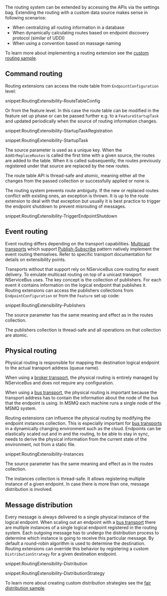 The routing system can be extended by accessing the APIs via the settings bag. Extending the routing with a custom data source makes sense in following scenarios:

 * When centralizing all routing information in a database
 * When dynamically calculating routes based on endpoint discovery protocol (similar of UDDI)
 * When using a convention based on massage naming

To learn more about implementing a routing extension see the [custom routing sample](/samples/routing/custom/).


## Command routing

Routing extensions can access the route table from `EndpointConfiguration` level:

snippet:RoutingExtensibility-RouteTableConfig

Or from the feature level. In this case the route table can be modified in the feature set up phase or can be passed further e.g. to a `FeatureStartupTask` and updated periodically when the source of routing information changes.

snippet:RoutingExtensibility-StartupTaskRegistration

snippet:RoutingExtensibility-StartupTask

The source parameter is used as a unique key. When the `AddOrReplaceRoutes` is called the first time with a given source, the routes are added to the table. When it is called subsequently, the routes previously registered under that source are replaced by the new routes.

The route table API is thread-safe and atomic, meaning either all the changes from the passed collection or successfully applied or none is.

The routing system prevents route ambiguity. If the new or replaced routes conflict with existing ones, an exception is thrown. It is up to the route extension to deal with that exception but usually it is best practice to trigger the endpoint shutdown to prevent misrouting of messages.

snippet:RoutingExtensibility-TriggerEndpointShutdown


## Event routing

Event routing differs depending on the transport capabilities. [Multicast transports](/nservicebus/transports/#types-of-transports-multicast-enabled-transports) which support [Publish-Subscribe](/nservicebus/messaging/publish-subscribe/) pattern natively implement the event routing themselves. Refer to specific transport documentation for details on extensibility points.

Transports without that support rely on NServiceBus core routing for event delivery. To emulate multicast routing on top of a unicast transport NServiceBus uses. The key concept is the collection of publishers. For each event it contains information on the logical endpoint that publishes it. Routing extensions can access the publishers collections from `EndpointConfiguration` or from the `Feature` set up code:

snippet:RoutingExtensibility-Publishers

The source parameter has the same meaning and effect as in the routes collection.

The publishers collection is thread-safe and all operations on that collection are atomic.

## Physical routing

Physical routing is responsible for mapping the destination logical endpoint to the actual transport address (queue name). 

When using a [broker transport](/nservicebus/transports/#types-of-transports-broker-transports), the physical routing is entirely managed by NServiceBus and does not require any configuration.

When using a [bus transport](/nservicebus/transports/#types-of-transports-bus-transports), the physical routing is important because the transport address has to contain the information about the node of the bus that the endpoint is using. In MSMQ each machine runs a single node of the MSMQ system.

Routing extensions can influence the physical routing by modifying the endpoint instances collection. This is especially important for [bus transports](/nservicebus/transports/#types-of-transports-bus-transports) in a dynamically changing environment such as the cloud. Endpoints can be elastically scaled out and in and the routing, to be able to stay in sync, needs to derive the physical information from the current state of the environment, not from a static file.

snippet:RoutingExtensibility-Instances

The source parameter has the same meaning and effect as in the routes collection.

The instances collection is thread-safe. It allows registering multiple instance of a given endpoint. In case there is more than one, message distribution is involved. 


## Message distribution

Every message is always delivered to a single physical instance of the logical endpoint. When scaling out an endpoint with a [bus transport](/nservicebus/transports/#types-of-transports-bus-transports) there are multiple instances of a single logical endpoint registered in the routing system. Each outgoing message has to undergo the distribution process to determine which instance is going to receive this particular message. By default a round-robin algorithm is used to determine the destination. Routing extensions can override this behavior by registering a custom `DistributionStrategy` for a given destination endpoint.

snippet:RoutingExtensibility-Distribution

snippet:RoutingExtensibility-DistributionStrategy

To learn more about creating custom distribution strategies see the [fair distribution sample](/samples/routing/fair-distribution/).